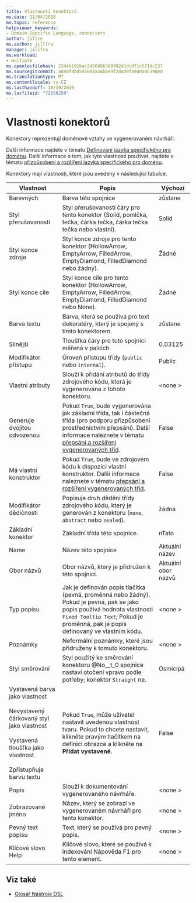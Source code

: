 ```yaml
---
title: Vlastnosti konektorů
ms.date: 11/04/2016
ms.topic: reference
helpviewer_keywords:
- Domain-Specific Language, connectors
author: jillre
ms.author: jillfra
manager: jillfra
ms.workload:
- multiple
ms.openlocfilehash: 2244b191bac2456886368992d1dc8f1c571dc227
ms.sourcegitcommit: a8e8f4bd5d508da34bbe9f2d4d9fa94da0539de0
ms.translationtype: MT
ms.contentlocale: cs-CZ
ms.lasthandoff: 10/19/2019
ms.locfileid: "72658250"
---
```

# <a name="properties-of-connectors"></a>Vlastnosti konektorů
Konektory reprezentují doménové vztahy ve vygenerovaném návrháři.

 Další informace najdete v tématu [Definování jazyka specifického pro doménu](../modeling/how-to-define-a-domain-specific-language.md). Další informace o tom, jak tyto vlastnosti používat, najdete v tématu [přizpůsobení a rozšíření jazyka specifického pro doménu](../modeling/customizing-and-extending-a-domain-specific-language.md).

 Konektory mají vlastnosti, které jsou uvedeny v následující tabulce.

|Vlastnost|Popis|Výchozí|
|-|-|-|
|Barevných|Barva této spojnice|zůstane|
|Styl přerušovanosti|Styl přerušovanosti čáry pro tento konektor (Solid, pomlčka, tečka, čárka tečka, čárka tečka tečka nebo vlastní).|Solid|
|Styl konce zdroje|Styl konce zdroje pro tento konektor (HollowArrow, EmptyArrow, FilledArrow, EmptyDiamond, FilledDiamond nebo žádný).|Žádné|
|Styl konce cíle|Styl konce cíle pro tento konektor (HollowArrow, EmptyArrow, FilledArrow, EmptyDiamond, FilledDiamond nebo None).|Žádné|
|Barva textu|Barva, která se používá pro text dekoratéry, který je spojený s tímto konektorem.|zůstane|
|Silnější|Tloušťka čáry pro tuto spojnici měřená v palcích|0,03125|
|Modifikátor přístupu|Úroveň přístupu třídy (`public` nebo `internal`).|Public|
|Vlastní atributy|Slouží k přidání atributů do třídy zdrojového kódu, která je vygenerována z tohoto konektoru.|\<none >|
|Generuje dvojitou odvozenou|Pokud `True`, bude vygenerována jak základní třída, tak i částečná třída (pro podporu přizpůsobení prostřednictvím přepsání). Další informace naleznete v tématu [přepsání a rozšíření vygenerovaných tříd](../modeling/overriding-and-extending-the-generated-classes.md).|False|
|Má vlastní konstruktor|Pokud `True`, bude ve zdrojovém kódu k dispozici vlastní konstruktor. Další informace naleznete v tématu [přepsání a rozšíření vygenerovaných tříd](../modeling/overriding-and-extending-the-generated-classes.md).|False|
|Modifikátor dědičnosti|Popisuje druh dědění třídy zdrojového kódu, který je generován z konektoru (`none`, `abstract` nebo `sealed`).|žádná|
|Základní konektor|Základní třída této spojnice.|nTato|
|Name|Název této spojnice|Aktuální název|
|Obor názvů|Obor názvů, který je přidružen k této spojnici.|Aktuální obor názvů|
|Typ popisu|Jak je definován popis tlačítka (pevná, proměnná nebo žádný). Pokud je pevná, pak se jako popis používá hodnota vlastnosti `Fixed Tooltip Text`; Pokud je proměnná, pak je popis definovaný ve vlastním kódu.|\<none >|
|Poznámky|Neformální poznámky, které jsou přidruženy k tomuto konektoru.|\<none >|
|Styl směrování|Styl použitý ke směrování konektoru @No__t_0 spojnice nastaví otočení vpravo podle potřeby; konektor `Straight` ne.|Osmicípá|
|Vystavená barva jako vlastnost<br /><br /> Nevystavený čárkovaný styl jako vlastnost<br /><br /> Vystavená tloušťka jako vlastnost<br /><br /> Zpřístupňuje barvu textu|Pokud `True`, může uživatel nastavit uvedenou vlastnost tvaru. Pokud to chcete nastavit, klikněte pravým tlačítkem na definici obrazce a klikněte na **Přidat vystavené**.|False|
|Popis|Slouží k dokumentování vygenerovaného návrháře.|\<none >|
|Zobrazované jméno|Název, který se zobrazí ve vygenerovaném návrháři pro tento konektor.|\<none >|
|Pevný text popisu|Text, který se používá pro pevný popis.|\<none >|
|Klíčové slovo Help|Klíčové slovo, které se používá k indexování Nápověda F1 pro tento element.|\<none >|

## <a name="see-also"></a>Viz také

- [Glosář Nástroje DSL](https://msdn.microsoft.com/ca5e84cb-a315-465c-be24-76aa3df276aa)
